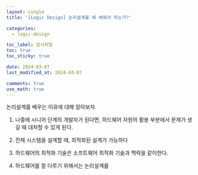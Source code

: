 ```yaml
---
layout: single
title: '[Logic Design] 논리설계를 왜 배워야 하는가?'

categories:
  - logic-design

toc_label: 임시파일
toc: true
toc_sticky: true

date: 2024-03-07
last_modified_at: 2024-03-07

comments: true
use_math: true
---
```


논리설계를 배우는 이유에 대해 알아보자.  

1. 나중에 시니어 단계의 개발자가 된다면, 하드웨어 자원의 활용 부분에서 문제가 생길 때 대처할 수 있게 된다. 

2. 전체 시스템을 설계할 때, 최적화된 설계가 가능하다

3. 하드웨어의 최적화 기술은 소프트웨어 최적화 기술과 맥락을 같이한다.  

4. 하드웨어를 잘 다루기 위해서는 논리설계를 